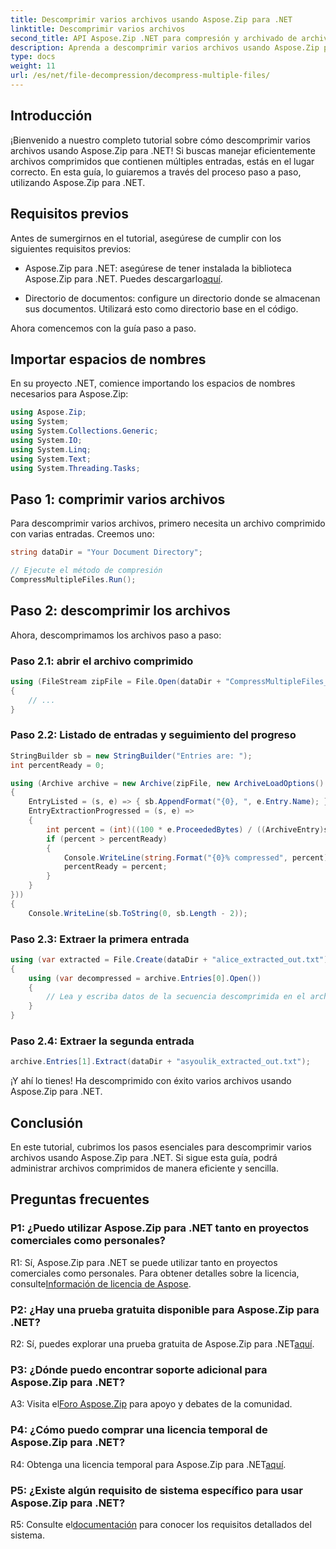 ```yaml
---
title: Descomprimir varios archivos usando Aspose.Zip para .NET
linktitle: Descomprimir varios archivos
second_title: API Aspose.Zip .NET para compresión y archivado de archivos
description: Aprenda a descomprimir varios archivos usando Aspose.Zip para .NET. Siga nuestra guía paso a paso para una gestión eficiente de archivos.
type: docs
weight: 11
url: /es/net/file-decompression/decompress-multiple-files/
---
```

## Introducción

¡Bienvenido a nuestro completo tutorial sobre cómo descomprimir varios archivos usando Aspose.Zip para .NET! Si buscas manejar eficientemente archivos comprimidos que contienen múltiples entradas, estás en el lugar correcto. En esta guía, lo guiaremos a través del proceso paso a paso, utilizando Aspose.Zip para .NET.

## Requisitos previos

Antes de sumergirnos en el tutorial, asegúrese de cumplir con los siguientes requisitos previos:

-  Aspose.Zip para .NET: asegúrese de tener instalada la biblioteca Aspose.Zip para .NET. Puedes descargarlo[aquí](https://releases.aspose.com/zip/net/).

- Directorio de documentos: configure un directorio donde se almacenan sus documentos. Utilizará esto como directorio base en el código.

Ahora comencemos con la guía paso a paso.

## Importar espacios de nombres

En su proyecto .NET, comience importando los espacios de nombres necesarios para Aspose.Zip:

```csharp
using Aspose.Zip;
using System;
using System.Collections.Generic;
using System.IO;
using System.Linq;
using System.Text;
using System.Threading.Tasks;
```

## Paso 1: comprimir varios archivos

Para descomprimir varios archivos, primero necesita un archivo comprimido con varias entradas. Creemos uno:

```csharp
string dataDir = "Your Document Directory";

// Ejecute el método de compresión
CompressMultipleFiles.Run();
```

## Paso 2: descomprimir los archivos

Ahora, descomprimamos los archivos paso a paso:

### Paso 2.1: abrir el archivo comprimido

```csharp
using (FileStream zipFile = File.Open(dataDir + "CompressMultipleFiles_out.zip", FileMode.Open))
{
    // ...
}
```

### Paso 2.2: Listado de entradas y seguimiento del progreso

```csharp
StringBuilder sb = new StringBuilder("Entries are: ");
int percentReady = 0;

using (Archive archive = new Archive(zipFile, new ArchiveLoadOptions()
{
    EntryListed = (s, e) => { sb.AppendFormat("{0}, ", e.Entry.Name); },
    EntryExtractionProgressed = (s, e) =>
    {
        int percent = (int)((100 * e.ProceededBytes) / ((ArchiveEntry)s).UncompressedSize);
        if (percent > percentReady)
        {
            Console.WriteLine(string.Format("{0}% compressed", percent));
            percentReady = percent;
        }
    }
}))
{
    Console.WriteLine(sb.ToString(0, sb.Length - 2));
```

### Paso 2.3: Extraer la primera entrada

```csharp
using (var extracted = File.Create(dataDir + "alice_extracted_out.txt"))
{
    using (var decompressed = archive.Entries[0].Open())
    {
        // Lea y escriba datos de la secuencia descomprimida en el archivo de extracción.
    }
}
```

### Paso 2.4: Extraer la segunda entrada

```csharp
archive.Entries[1].Extract(dataDir + "asyoulik_extracted_out.txt");
```

¡Y ahí lo tienes! Ha descomprimido con éxito varios archivos usando Aspose.Zip para .NET.

## Conclusión

En este tutorial, cubrimos los pasos esenciales para descomprimir varios archivos usando Aspose.Zip para .NET. Si sigue esta guía, podrá administrar archivos comprimidos de manera eficiente y sencilla.

## Preguntas frecuentes

### P1: ¿Puedo utilizar Aspose.Zip para .NET tanto en proyectos comerciales como personales?

 R1: Sí, Aspose.Zip para .NET se puede utilizar tanto en proyectos comerciales como personales. Para obtener detalles sobre la licencia, consulte[Información de licencia de Aspose](https://purchase.aspose.com/buy).

### P2: ¿Hay una prueba gratuita disponible para Aspose.Zip para .NET?

 R2: Sí, puedes explorar una prueba gratuita de Aspose.Zip para .NET[aquí](https://releases.aspose.com/zip/net).

### P3: ¿Dónde puedo encontrar soporte adicional para Aspose.Zip para .NET?

 A3: Visita el[Foro Aspose.Zip](https://forum.aspose.com/c/zip/37) para apoyo y debates de la comunidad.

### P4: ¿Cómo puedo comprar una licencia temporal de Aspose.Zip para .NET?

 R4: Obtenga una licencia temporal para Aspose.Zip para .NET[aquí](https://purchase.aspose.com/temporary-license/).

### P5: ¿Existe algún requisito de sistema específico para usar Aspose.Zip para .NET?

 R5: Consulte el[documentación](https://reference.aspose.com/zip/net/) para conocer los requisitos detallados del sistema.